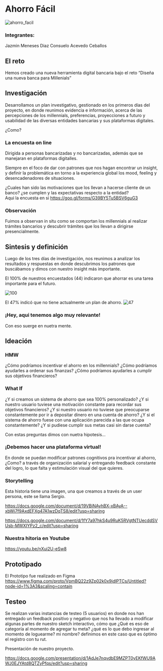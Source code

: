 # Ahorro Fácil
![ahorro_facil](https://user-images.githubusercontent.com/32283943/38060103-9c7546d0-32bf-11e8-9b84-1eb703e6d66b.png)

### Integrantes: 
Jazmin Meneses Diaz
Consuelo Acevedo Ceballos

## El reto
Hemos creado una nueva herramienta digital bancaria  bajo el reto “Diseña una nueva banca para Millenials”

## Investigación 


Desarrollamos un plan investigativo, gestionado en los primeros días del proyecto, en donde reunimos evidencia e información, acerca de las percepciones de los millennials, preferencias, proyecciones a futuro y usabilidad de las diversas entidades bancarias y sus plataformas digitales.

¿Como?

### La encuesta on line
Dirigida a personas bancarizadas y no bancarizadas, además que se manejaran en plataformas digitalles. 

Siempre en el foco de dar con patrones que nos hagan encontrar un insight, y definir la problemática en torno a la experiencia global los mood, feeling y desencadenadores de situaciones.

¿Cuales han sido las motivaciones que los llevan a hacerse cliente de un banco? ¿se cumplen y las expectativas respecto a la entidad?  
 Aqui la encuesta en si https://goo.gl/forms/G39BY5Tu5BSV6guG3

### Observación
Fuimos a observan in situ como se comportan los millennials al realizar trámites bancarios y descubrir trámites que  los llevan a dirigirse presencialmente. 


## Sintesis y definición


Luego de los tres días de investigación, nos reunimos a analizar los resultados y respuestas en donde descubrimos los patrones que buscábamos y dimos con nuestro insight más importante. 

El 100% de nuestros encuestados (44)  indicaron que ahorrar es una tarea importante para el futuro. 


![100](https://user-images.githubusercontent.com/32283943/38060772-967ce488-32c2-11e8-825a-c7df70d07faf.png)

El 47% indicó que no tiene actualmente un plan de ahorro. 
![47](https://user-images.githubusercontent.com/32283943/38060774-9d29cc38-32c2-11e8-9113-42c5c5d0d7af.png)

### ¡Hey, aqui tenemos algo muy relevante! 
Con eso suerge en nuetra mente.

## Ideación

### HMW
¿Cómo podríamos incentivar el ahorro en los millennials?
¿Cómo podríamos ayudarles a ordenar sus finanzas?
¿Cómo podríamos ayudarles a cumplir sus objetivos financieros?

### What If

¿Y si creamos un sistema de ahorro que sea 100% personalizado?
¿Y si nuestro usuario tuviese una motivación constante para recordar sus objetivos financieros?
¿Y si nuestro usuario no tuviese que preocuparse constantemente por ir a depositar dinero en una cuenta de ahorro?
¿Y si el sistema de ahorro fuese con una aplicación parecida a las que ocupa constantemente?
¿Y si pudiese cumplir sus metas casi sin darse cuenta?


Con estas preguntas dimos con nuetra hipotesis... 
### ¡Debemos hacer una plataforma virtual!
En donde se puedan modificar patrones cognitivos pra incentivar al ahorro, ¿Como? a través de organización salarial y entregando feedback constante del logro, lo que falta y estimulación visual del que quieres. 


### Storytelling
Esta historia tiene una imagen, una que creamos a través de un user persona, este se llama Sergio.

https://docs.google.com/document/d/19VBiNAyhBX-xBAyA--xbWi7f9AxdEFXg47A1wzDqTS8/edit?usp=sharing

https://docs.google.com/document/d/1fY7a97hkS4u9RuK5RVgtNTUecddSVUsb-MWXIYPz2_c/edit?usp=sharing

### Nuestra hitoria en Youtube
https://youtu.be/nXui2U-eSw8


## Prototipado

El Prototipo fue realizado en Figma  
https://www.figma.com/proto/VpmBQ22z9Zp02k0x9jdlPTCs/Untitled?node-id=1%3A3&scaling=contain


## Testeo
Se realizan varias instancias de testeo (5 usuarios) en donde nos han entregado un feedback positivo y negativo que nos ha llevado a modificar algunas partes de nuestro sketch interactivo, cómo que ¿Qué es eso de categoría al momento de agregar tu meta? ¿qué es lo que debo ingresar al momento de loguearme? mi nombre? definimos en este caso que es óptimo el registro con tu rut. 



Presentación de nuestro proyecto. 

https://docs.google.com/presentation/d/1AdJe7nqvdbE9MZPT0yEKfWU9AWJ0EJYAtd8QTZyPfqs/edit?usp=sharing




